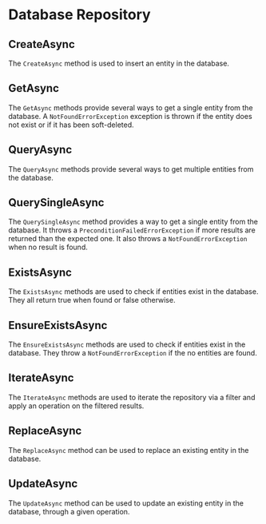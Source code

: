 # Database Repository

## CreateAsync

The `CreateAsync` method is used to insert an entity in the database.

## GetAsync

The `GetAsync` methods provide several ways to get a single entity from the database.
A ```NotFoundErrorException``` exception is thrown if the entity does not exist or if it has been soft-deleted.

## QueryAsync

The `QueryAsync` methods provide several ways to get multiple entities from the database.

## QuerySingleAsync

The `QuerySingleAsync` method provides a way to get a single entity from the database. It throws a ```PreconditionFailedErrorException``` if more results are returned than the expected one. It also throws a ```NotFoundErrorException``` when no result is found.

## ExistsAsync

The `ExistsAsync` methods are used to check if entities exist in the database. They all return true when found or false otherwise.

## EnsureExistsAsync

The `EnsureExistsAsync` methods are used to check if entities exist in the database. They throw a ```NotFoundErrorException``` if the no entities are found.

## IterateAsync

The `IterateAsync` methods are used to iterate the repository via a filter and apply an operation on the filtered results.

## ReplaceAsync

The `ReplaceAsync` method can be used to replace an existing entity in the database.

## UpdateAsync

The `UpdateAsync` method can be used to update an existing entity in the database, through a given operation.
